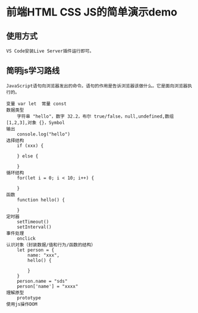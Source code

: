 # 前端HTML CSS JS的简单演示demo

## 使用方式

    VS Code安装Live Server插件运行即可。

## 简明js学习路线

    JavaScript语句向浏览器发出的命令。语句的作用是告诉浏览器该做什么。它是面向浏览器执行的。

    变量 var let  常量 const
    数据类型
        字符串 "hello"，数字 32.2，布尔 true/false，null,undefined,数组 [1,2,3],对象 {}，Symbol
    输出
        console.log("hello")
    选择结构
        if (xxx) {

        } else {

        }
    循环结构
        for(let i = 0; i < 10; i++) {

        }
    函数
        function hello() {

        }
    定时器
        setTimeout()
        setInterval()
    事件处理
        onclick
    认识对象（封装数据/值和行为/函数的结构）
        let person = {
            name: "xxx",
            hello() {

            }
        }
        person.name = "sds"
        person['name'] = "xxxx"
    理解原型
        prototype
    使用js操作DOM


